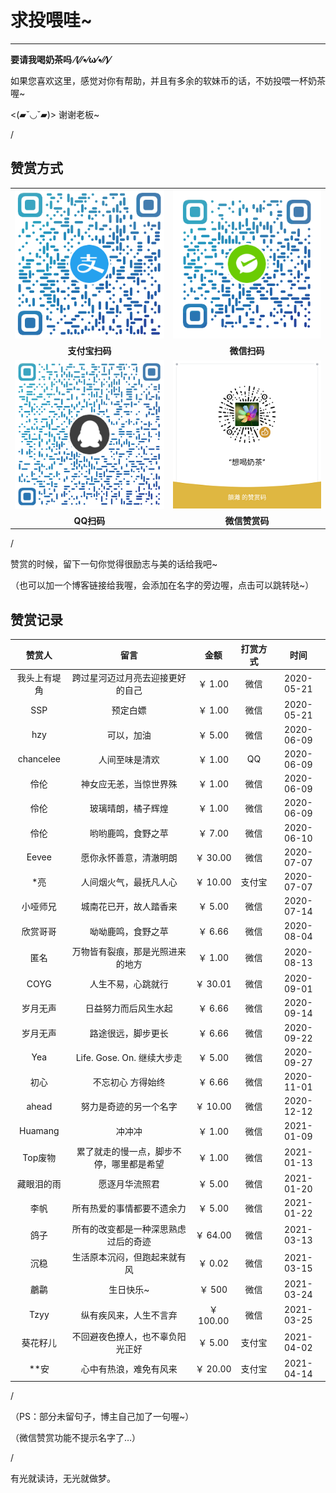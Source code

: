 # 求投喂哇~ 

***

**要请我喝奶茶吗 ⁄(⁄⁄•⁄ω⁄•⁄⁄)⁄**  

如果您喜欢这里，感觉对你有帮助，并且有多余的软妹币的话，不妨投喂一杯奶茶喔~  

<(▰˘◡˘▰)> 谢谢老板~

/  

## 赞赏方式 

|  |  |
| :---: | :---: |
| ![支付宝](./alipay.png) | ![微信](./wxpay.png) |
| **支付宝扫码** | **微信扫码** |
| ![QQ](./qqpay.png) | ![赞赏码](./zanshang.png) |
| **QQ扫码** | **微信赞赏码** |

/  

赞赏的时候，留下一句你觉得很励志与美的话给我吧~  

（也可以加一个博客链接给我喔，会添加在名字的旁边喔，点击可以跳转哒~）  

## 赞赏记录 

| 赞赏人 | 留言 | 金额 | 打赏方式 | 时间 |
| :---: | :---: | :---: | :---: | :---: |
| 我头上有堤角 | 跨过星河迈过月亮去迎接更好的自己 | ￥ 1.00 | 微信 | 2020-05-21 |
| SSP | 预定白嫖 | ￥ 1.00 | 微信 | 2020-05-21 |
| hzy | 可以，加油 | ￥ 5.00 | 微信 | 2020-06-09 |
| chancelee | 人间至味是清欢 | ￥ 1.00 | QQ | 2020-06-09 |
| 伶伦 | 神女应无恙，当惊世界殊 | ￥ 1.00 | 微信 | 2020-06-09 |
| 伶伦 | 玻璃晴朗，橘子辉煌 | ￥ 1.00 | 微信 | 2020-06-09 |
| 伶伦 | 哟哟鹿鸣，食野之苹 | ￥ 7.00 | 微信 | 2020-06-10 |
| Eevee | 愿你永怀善意，清澈明朗 | ￥ 30.00 | 微信 | 2020-07-07 |
| *亮 | 人间烟火气，最抚凡人心 | ￥ 10.00 | 支付宝 | 2020-07-07 |
| 小哑师兄 | 城南花已开，故人踏香来 | ￥ 5.00 | 微信 | 2020-07-14 |
| 欣赏哥哥 | 呦呦鹿鸣，食野之苹 | ￥ 6.66 | 微信 | 2020-08-04 |
| 匿名 | 万物皆有裂痕，那是光照进来的地方 | ￥ 1.00 | 微信 | 2020-08-13 |
| COYG | 人生不易，心跳就行 | ￥ 30.01 | 微信 | 2020-09-01 |
| 岁月无声 | 日益努力而后风生水起 | ￥ 6.66 | 微信 | 2020-09-14 |
| 岁月无声 | 路途很远，脚步更长 | ￥ 6.66 | 微信 | 2020-09-22 |
| Yea | Life. Gose. On. 继续大步走 | ￥ 5.00 | 微信 | 2020-09-27 |
| 初心 | 不忘初心 方得始终 | ￥ 6.66 | 微信 | 2020-11-01 |
| ahead | 努力是奇迹的另一个名字 | ￥ 10.00 | 微信 | 2020-12-12 |
| Huamang | 冲冲冲 | ￥ 1.00 | 微信 | 2021-01-09 |
| Top废物 | 累了就走的慢一点，脚步不停，哪里都是希望 | ￥ 1.00 | 微信 | 2021-01-13 |
| 藏眼泪的雨 | 愿逐月华流照君 | ￥ 5.00 | 微信 | 2021-01-20 |
| 李帆 | 所有热爱的事情都要不遗余力 | ￥ 5.00 | 微信 | 2021-01-22 |
| 鸽子 | 所有的改变都是一种深思熟虑过后的奇迹 | ￥ 64.00 | 微信 | 2021-03-13 |
| 沉稳 | 生活原本沉闷，但跑起来就有风 | ￥ 0.02 | 微信 | 2021-03-15 |
| 鷫鹴 | 生日快乐~ | ￥ 500 | 微信 | 2021-03-24 |
| Tzyy | 纵有疾风来，人生不言弃 | ￥ 100.00 | 微信 | 2021-03-25 |
| 葵花籽儿 | 不回避夜色撩人，也不辜负阳光正好 | ￥ 5.00 | 支付宝 | 2021-04-02 |
| **安 | 心中有热浪，难免有风来 | ￥ 20.00 | 支付宝 | 2021-04-14 |

/  

（PS：部分未留句子，博主自己加了一句喔~）  

（微信赞赏功能不提示名字了…）  

/  

有光就读诗，无光就做梦。